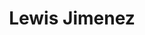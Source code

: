 ---
title: Lewis Jimenez
categories:
- radio
- digital
- press
tags:
- artist
position: 2
image: 
is-featured:
is-front: 
website:
facebook: https://www.facebook.com/Lewisjimenezmusic/
twitter:
instagram:
spotify:
soundcloud:
youtube:
apple:
layout: client
---